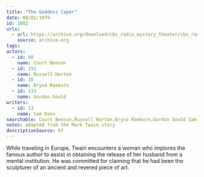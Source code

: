 ```yaml
---
title: "The Goddess Caper"
date: 08/01/1979
id: 1002
urls: 
  - url: https://archive.org/download/cbs_radio_mystery_theater/cbs_radio_mystery_theater-1001-1050.zip/cbs_radio_mystery_theater-1001-1050%2Fcbsrmt_1002_the_love_goddess_caper.mp3
    source: archive-org
tags: 
actors:  
  - id: 90
    name: Court Benson  
  - id: 151
    name: Russell Horton  
  - id: 35
    name: Bryna Raeburn  
  - id: 133
    name: Gordon Gould
writers:  
  - id: 13
    name: Sam Dann
searchable: Court Benson,Russell Horton,Bryna Raeburn,Gordon Gould Sam Dann
notes: adapted from the Mark Twain story
descriptionSource: kf
---
```

While traveling in Europe, Twain encounters a woman who implores the famous author to assist in obtaining the release of her husband from a mental institution. He was committed for claiming that he had been the sculpturer of an ancient and revered piece of art.